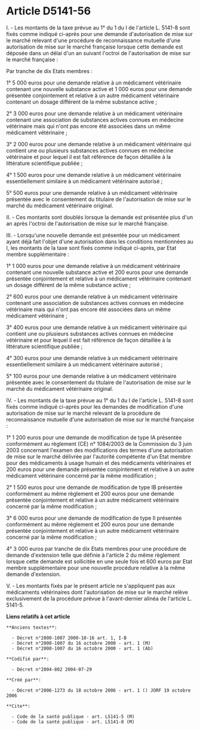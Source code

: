 # Article D5141-56

I. - Les montants de la taxe prévue au 1° du 1 du I de l'article L. 5141-8 sont fixés comme indiqué ci-après pour une demande
d'autorisation de mise sur le marché relevant d'une procédure de reconnaissance mutuelle d'une autorisation de mise sur le
marché française lorsque cette demande est déposée dans un délai d'un an suivant l'octroi de l'autorisation de mise sur le
marché française :

Par tranche de dix Etats membres :

1° 5 000 euros pour une demande relative à un médicament vétérinaire contenant une nouvelle substance active et 1 000 euros
pour une demande présentée conjointement et relative à un autre médicament vétérinaire contenant un dosage différent de la
même substance active ;

2° 3 000 euros pour une demande relative à un médicament vétérinaire contenant une association de substances actives connues
en médecine vétérinaire mais qui n'ont pas encore été associées dans un même médicament vétérinaire ;

3° 2 000 euros pour une demande relative à un médicament vétérinaire qui contient une ou plusieurs substances actives connues
en médecine vétérinaire et pour lequel il est fait référence de façon détaillée à la littérature scientifique publiée ;

4° 1 500 euros pour une demande relative à un médicament vétérinaire essentiellement similaire à un médicament vétérinaire
autorisé ;

5° 500 euros pour une demande relative à un médicament vétérinaire présentée avec le consentement du titulaire de
l'autorisation de mise sur le marché du médicament vétérinaire original.

II. - Ces montants sont doublés lorsque la demande est présentée plus d'un an après l'octroi de l'autorisation de mise sur le
marché française.

III. - Lorsqu'une nouvelle demande est présentée pour un médicament ayant déjà fait l'objet d'une autorisation dans les
conditions mentionnées au I, les montants de la taxe sont fixés comme indiqué ci-après, par Etat membre supplémentaire :

1° 1 000 euros pour une demande relative à un médicament vétérinaire contenant une nouvelle substance active et 200 euros
pour une demande présentée conjointement et relative à un médicament vétérinaire contenant un dosage différent de la même
substance active ;

2° 600 euros pour une demande relative à un médicament vétérinaire contenant une association de substances actives connues en
médecine vétérinaire mais qui n'ont pas encore été associées dans un même médicament vétérinaire ;

3° 400 euros pour une demande relative à un médicament vétérinaire qui contient une ou plusieurs substances actives connues
en médecine vétérinaire et pour lequel il est fait référence de façon détaillée à la littérature scientifique publiée ;

4° 300 euros pour une demande relative à un médicament vétérinaire essentiellement similaire à un médicament vétérinaire
autorisé ;

5° 100 euros pour une demande relative à un médicament vétérinaire présentée avec le consentement du titulaire de
l'autorisation de mise sur le marché du médicament vétérinaire original.

IV. - Les montants de la taxe prévue au 1° du 1 du I de l'article L. 5141-8 sont fixés comme indiqué ci-après pour les
demandes de modification d'une autorisation de mise sur le marché relevant de la procédure de reconnaissance mutuelle d'une
autorisation de mise sur le marché française :

1° 1 200 euros pour une demande de modification de type IA présentée conformément au règlement (CE) n° 1084/2003 de la
Commission du 3 juin 2003 concernant l'examen des modifications des termes d'une autorisation de mise sur le marché délivrée
par l'autorité compétente d'un Etat membre pour des médicaments à usage humain et des médicaments vétérinaires et 200 euros
pour une demande présentée conjointement et relative à un autre médicament vétérinaire concerné par la même modification ;

2° 1 500 euros pour une demande de modification de type IB présentée conformément au même règlement et 200 euros pour une
demande présentée conjointement et relative à un autre médicament vétérinaire concerné par la même modification ;

3° 6 000 euros pour une demande de modification de type II présentée conformément au même règlement et 200 euros pour une
demande présentée conjointement et relative à un autre médicament vétérinaire concerné par la même modification ;

4° 3 000 euros par tranche de dix Etats membres pour une procédure de demande d'extension telle que définie à l'article 2 du
même règlement lorsque cette demande est sollicitée en une seule fois et 600 euros par Etat membre supplémentaire pour une
nouvelle procédure relative à la même demande d'extension.

V. - Les montants fixés par le présent article ne s'appliquent pas aux médicaments vétérinaires dont l'autorisation de mise
sur le marché relève exclusivement de la procédure prévue à l'avant-dernier alinéa de l'article L. 5141-5.

**Liens relatifs à cet article**

	**Anciens textes**:

	  - Décret n°2000-1007 2000-10-16 art. 1, I-B
	  - Décret n°2000-1007 du 16 octobre 2000 - art. 1 (M)
	  - Décret n°2000-1007 du 16 octobre 2000 - art. 1 (Ab)

	**Codifié par**:

	  - Décret n°2004-802 2004-07-29

	**Créé par**:

	  - Décret n°2006-1273 du 18 octobre 2006 - art. 1 () JORF 19 octobre 2006

	**Cite**:

	  - Code de la santé publique - art. L5141-5 (M)
	  - Code de la santé publique - art. L5141-8 (M)
